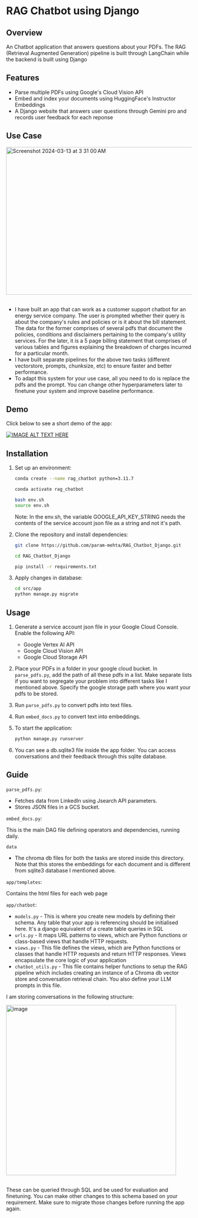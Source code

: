 # RAG Chatbot using Django

## Overview

An Chatbot application that answers questions about your PDFs. The RAG (Retrieval Augmented Generation) pipeline is built through LangChain while the backend is built using Django

## Features

- Parse multiple PDFs using Google's Cloud Vision API
- Embed and index your documents using HuggingFace's Instructor Embeddings
- A Django website that answers user questions through Gemini pro and records user feedback for each reponse

 
## Use Case
<img width="600" height="400" alt="Screenshot 2024-03-13 at 3 31 00 AM" src="https://github.com/param-mehta/RAG_Chatbot_Django/assets/61198990/004cb200-2aaa-49ba-a1a0-3a05450985b3">
<br>
<br>

- I have built an app that can work as a customer support chatbot for an energy service company. The user is prompted whether their query is about the company's rules and policies or is it about the bill statement. The data for the former comprises of several pdfs that document the policies, conditions and disclaimers pertaining to the company's utility services. For the later, it is a 5 page billing statement that comprises of various tables and figures explaining the breakdown of charges incurred for a particular month.
- I have built separate pipelines for the above two tasks (different vectorstore, prompts, chunksize, etc) to ensure faster and better performance.
- To adapt this system for your use case, all you need to do is replace the pdfs and the prompt. You can change other hyperparameters later to finetune your system and improve baseline performance.


## Demo

Click below to see a short demo of the app:

[![IMAGE ALT TEXT HERE](https://img.youtube.com/vi/RHn41-COJcY/0.jpg)](https://www.youtube.com/watch?v=RHn41-COJcY)


## Installation

1. Set up an environment:
    ```bash
    conda create --name rag_chatbot python=3.11.7
    ```
    ```bash
    conda activate rag_chatbot
    ```
    ```bash
    bash env.sh
    source env.sh
    ```
    Note: In the env.sh, the variable GOOGLE_API_KEY_STRING needs the contents of the service account json file as a string and not it's path.

2. Clone the repository and install dependencies:
    ```bash
    git clone https://github.com/param-mehta/RAG_Chatbot_Django.git
    ```
    ```bash
    cd RAG_Chatbot_Django
    ```
    ```bash
    pip install -r requirements.txt
    ```

3. Apply changes in database:
    ```bash
    cd src/app
    python manage.py migrate
    ```
## Usage

1. Generate a service account json file in your Google Cloud Console. Enable the following API:
   - Google Vertex AI API
   - Google Cloud Vision API
   - Google Cloud Storage API

2. Place your PDFs in a folder in your google cloud bucket. In `parse_pdfs.py`, add the path of all these pdfs in a list. Make separate lists if you want to segregate your problem into different tasks like I mentioned above. Specify the google storage path where you want your pdfs to be stored.

3. Run `parse_pdfs.py` to convert pdfs into text files.

4. Run `embed_docs.py` to convert text into embeddings. 

5. To start the application:
    ```bash
    python manage.py runserver
    ```
6. You can see a db.sqlite3 file inside the app folder. You can access conversations and their feedback through this sqlite database.

## Guide

`parse_pdfs.py`:

- Fetches data from LinkedIn using Jsearch API parameters.
- Stores JSON files in a GCS bucket.

`embed_docs.py`:

This is the main DAG file defining operators and dependencies, running daily.

`data`

- The chroma db files for both the tasks are stored inside this directory. Note that this stores the embeddings for each document and is different from sqlite3 database I mentioned above.

`app/templates`:

Contains the html files for each web page

`app/chatbot`:

  - `models.py` - This is where you create new models by defining their schema. Any table that your app is referencing should be initialised here. It's a django equivalent of a create table queries in SQL
  - `urls.py` - It maps URL patterns to views, which are Python functions or class-based views that handle HTTP requests.
  - `views.py` - This file defines the views, which are Python functions or classes that handle HTTP requests and return HTTP responses. Views encapsulate the core logic of your application
  - `chatbot_utils.py` - This file contains helper functions to setup the RAG pipeline which includes creating an instance of a Chroma db vector store and conversation retrieval chain. You also define your LLM prompts in this file.

I am storing conversations in the following structure:

<img width="461" alt="image" src="https://github.com/param-mehta/RAG_Chatbot_Django/assets/61198990/3c1842f6-2fc9-422c-9b98-039f3e3b3eaa">

<br>
<br>

These can be queried through SQL and be used for evaluation and finetuning. You can make other changes to this schema based on your requirement. Make sure to migrate those changes before running the app again.
